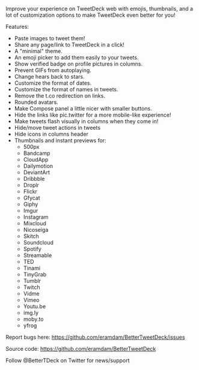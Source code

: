 Improve your experience on TweetDeck web with emojis, thumbnails, and a lot of customization options to make TweetDeck even better for you!

Features:
- Paste images to tweet them!
- Share any page/link to TweetDeck in a click!
- A "minimal" theme.
- An emoji picker to add them easily to your tweets.
- Show verified badge on profile pictures in columns.
- Prevent GIFs from autoplaying.
- Change hears back to stars.
- Customize the format of dates.
- Customize the format of names in tweets.
- Remove the t.co redirection on links.
- Rounded avatars.
- Make Compose panel a little nicer with smaller buttons.
- Hide the links like pic.twitter for a more mobile-like experience!
- Make tweets flash visually in columns when they come in!
- Hide/move tweet actions in tweets
- Hide icons in columns header
- Thumbnails and instant previews for:
  - 500px
  - Bandcamp
  - CloudApp
  - Dailymotion
  - DeviantArt
  - Dribbble
  - Droplr
  - Flickr
  - Gfycat
  - Giphy
  - Imgur
  - Instagram
  - Mixcloud
  - Nicoseiga
  - Skitch
  - Soundcloud
  - Spotify
  - Streamable
  - TED
  - Tinami
  - TinyGrab
  - Tumblr
  - Twitch
  - Vidme
  - Vimeo
  - Youtu.be
  - img.ly
  - moby.to
  - yfrog

Report bugs here:
https://github.com/eramdam/BetterTweetDeck/issues

Source code:
https://github.com/eramdam/BetterTweetDeck

Follow @BetterTDeck on Twitter for news/support
